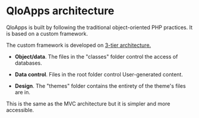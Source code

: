 # QloApps architecture

QloApps is built by following the traditional object-oriented PHP practices. It is based on a custom framework.

The custom framework is developed on [3-tier architecture.](https://en.wikipedia.org/wiki/Multitier_architecture#Three-tier_architecture)

- **Object/data**. The files in the "classes" folder control the access of databases.

- **Data control**. Files in the root folder control User-generated content.

- **Design**. The "themes" folder contains the entirety of the theme's files are in.

This is the same as the MVC architecture but it is simpler and more accessible.
